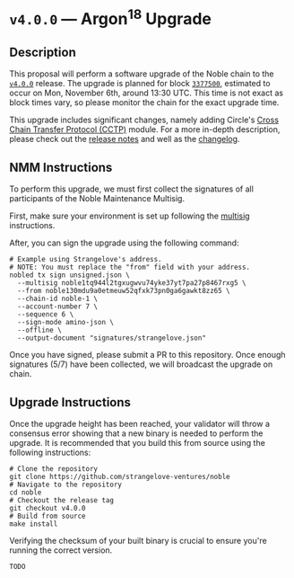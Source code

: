# `v4.0.0` — Argon<sup>18</sup> Upgrade

## Description

This proposal will perform a software upgrade of the Noble chain to the [`v4.0.0`](https://github.com/strangelove-ventures/noble/releases/tag/v4.0.0) release. The upgrade is planned for block [`3377500`](https://www.mintscan.io/noble/blocks/3377500), estimated to occur on Mon, November 6th, around 13:30 UTC. This time is not exact as block times vary, so please monitor the chain for the exact upgrade time.

This upgrade includes significant changes, namely adding Circle's [Cross Chain Transfer Protocol (CCTP)](https://github.com/circlefin/noble-cctp) module. For a more in-depth description, please check out the [release notes](https://github.com/strangelove-ventures/noble/releases/tag/v4.0.0) and well as the [changelog](https://github.com/strangelove-ventures/noble/blob/v4.0.0/CHANGELOG.md).

## NMM Instructions

To perform this upgrade, we must first collect the signatures of all participants of the Noble Maintenance Multisig.

First, make sure your environment is set up following the [multisig](https://github.com/strangelove-ventures/noble-networks/tree/main/mainnet/noble-1/multi-sig) instructions.

After, you can sign the upgrade using the following command:

```shell
# Example using Strangelove's address.
# NOTE: You must replace the "from" field with your address.
nobled tx sign unsigned.json \
  --multisig noble1tq944l2tgxugwvu74yke37yt7pa27p8467rxg5 \
  --from noble130mdu9a0etmeuw52qfxk73pn0ga6gawkt8zz65 \
  --chain-id noble-1 \
  --account-number 7 \
  --sequence 6 \
  --sign-mode amino-json \
  --offline \
  --output-document "signatures/strangelove.json"
```

Once you have signed, please submit a PR to this repository. Once enough signatures (5/7) have been collected, we will broadcast the upgrade on chain.

## Upgrade Instructions

Once the upgrade height has been reached, your validator will throw a consensus error showing that a new binary is needed to perform the upgrade. It is recommended that you build this from source using the following instructions:

```shell
# Clone the repository
git clone https://github.com/strangelove-ventures/noble
# Navigate to the repository
cd noble
# Checkout the release tag
git checkout v4.0.0
# Build from source
make install
```

Verifying the checksum of your built binary is crucial to ensure you're running the correct version.

```shell
TODO
```
